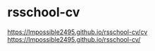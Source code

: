 # rsschool-cv
https://Impossible2495.github.io/rsschool-cv/cv
https://Impossible2495.github.io/rsschool-cv/